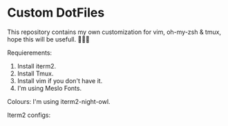 # Custom DotFiles
This repository contains my own customization for vim, oh-my-zsh & tmux, hope this will be usefull. 👨🏻‍💻

Requierements: 
  1. Install iterm2. 
  2. Install Tmux.
  3. Install vim if you don't have it.
  4. I'm using Meslo Fonts.
  
Colours: I'm using iterm2-night-owl.

Iterm2 configs:

